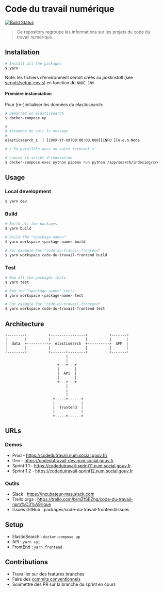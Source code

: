 # Code du travail numérique

[![Build Status](https://travis-ci.com/SocialGouv/code-du-travail-numerique.svg?branch=master)](https://travis-ci.com/SocialGouv/code-du-travail-numerique)

> Ce repository regroupe les informations sur les projets du code du travail numérique.

## Installation

```sh
# Install all the packages
$ yarn
```

Note: les fichiers d'environment seront créés au *postinstall* (see [scripts/setup-env.s](scripts/setup-env.sh)) en fonction du `NODE_ENV`

#### Première instanciation

Pour (re-)initialiser les données du elasticsearch: 

```sh
# Démarrez un elasticsearch
$ docker-compose up

#
# Attendez de voir le message
#
elasticsearch_1  | [20XX-YY-XXT00:00:00,000][INFO ][o.e.n.Node               ] [code-du-travail-data-elasticsearch-single-node] started

# > En parallèle dans un autre terminal <

# Lancez le script d'indexation
$ docker-compose exec python pipenv run python /app/search/indexing/create_indexes.py
```

## Usage

### Local development

```sh
$ yarn dev
```

### Build

```sh
# Build all the packages
$ yarn build

# Build the "<package-name>"
$ yarn workspace <package-name> build

# For example for "code-du-travail-frontend"
$ yarn workspace code-du-travail-frontend build

```

### Test

```sh
# Run all the packages tests
$ yarn test

# Run the "<package-name>" tests
$ yarn workspace <package-name> test

# For example for "code-du-travail-frontend"
$ yarn workspace code-du-travail-frontend test

```

## Architecture

```
+--------+          +----------------+          +-------+
|        |          |                |          |       |
|  data  +---------->  elastisearch  +---------->  APM  |
|        |          |                |          |       |
+--------+          +-------+--------+          +-------+
                            |
                            |
                        +---+---+
                        |       |
                        |  API  |
                        |       |
                        +---+---+
                            |
                            |
                            |
                      +-----+------+
                      |            |
                      |  frontend  |
                      |            |
                      +-----+------+
```

## URLs

### Demos

- Prod - https://codedutravail.num.social.gouv.fr/
- Dev - https://codedutravail-dev.num.social.gouv.fr
- Sprint 1.1 - https://codedutravail-sprint11.num.social.gouv.fr
- Sprint 1.2 - https://codedutravail-sprint12.num.social.gouv.fr

### Outils

- Slack : https://incubateur-mas.slack.com
- Trello orga : https://trello.com/b/mZfSEZhg/code-du-travail-num%C3%A9rique
- Issues GitHub : packages/code-du-travail-frontend/issues

## Setup

- ElasticSearch : `docker-compose up`
- API : `yarn api`
- FrontEnd : `yarn frontend`

## Contributions

- Travailler sur des features branches
- Faire des [commits conventionnels](https://github.com/conventional-changelog/conventional-changelog)
- Soumettre des PR sur la branche du sprint en cours
